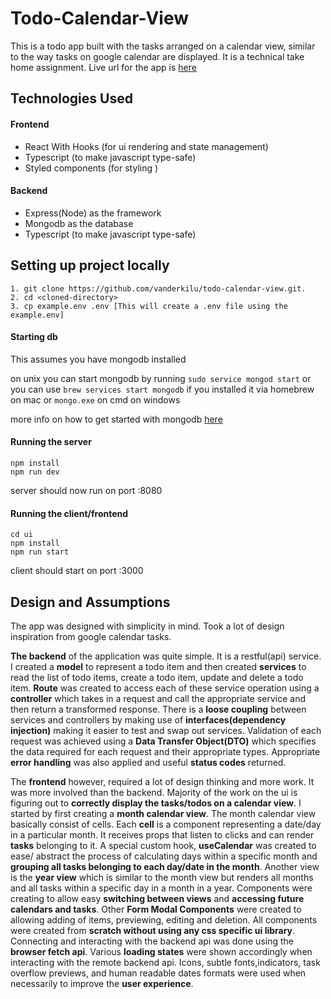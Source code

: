 # Todo-Calendar-View

This is a todo app built with the tasks arranged on a calendar view, similar to the way tasks on google calendar are displayed. It is a technical take home assignment.
Live url for the app is [here](https://todo-calendar-view.netlify.app/)

## Technologies Used

#### Frontend

- React With Hooks (for ui rendering and state management)
- Typescript (to make javascript type-safe)
- Styled components (for styling )

#### Backend

- Express(Node) as the framework
- Mongodb as the database
- Typescript (to make javascript type-safe)

## Setting up project locally

```
1. git clone https://github.com/vanderkilu/todo-calendar-view.git.
2. cd <cloned-directory>
3. cp example.env .env [This will create a .env file using the example.env]
```

#### Starting db

This assumes you have mongodb installed

on unix you can start mongodb by running `sudo service mongod start`
or you can use `brew services start mongodb` if you installed it via homebrew on mac
or `mongo.exe` on cmd on windows

more info on how to get started with mongodb [here](https://docs.mongodb.com/manual/installation/)

#### Running the server

```
npm install
npm run dev
```

server should now run on port :8080

#### Running the client/frontend

```
cd ui
npm install
npm run start
```

client should start on port :3000

## Design and Assumptions

The app was designed with simplicity in mind. Took a lot of design inspiration from google calendar tasks.

**The backend** of the application was quite simple.
It is a restful(api) service. I created a **model** to represent a todo item and then created **services** to read the list of todo items, create a todo item, update and delete a todo item. **Route** was created to access each of these service operation using a **controller** which takes in a request and call the appropriate service and then return a transformed response. There is a **loose coupling** between services and controllers by making use of **interfaces(dependency injection)** making it easier to test and swap out services. Validation of each request was achieved using a **Data Transfer Object(DTO)** which specifies the data required for each request and their appropriate types. Appropriate **error handling** was also applied and useful **status codes** returned.

The **frontend** however, required a lot of design thinking and more work. It was more involved than the backend. Majority of the work on the ui is figuring out to **correctly display the tasks/todos on a calendar view**. I started by first creating a **month calendar view**. The month calendar view basically consist of cells. Each **cell** is a component representing a date/day in a particular month. It receives props that listen to clicks and can render **tasks** belonging to it. A special custom hook, **useCalendar** was created to ease/ abstract the process of calculating days within a specific month and **grouping all tasks belonging to each day/date in the month**. Another view is the **year view** which is similar to the month view but renders all months and all tasks within a specific day in a month in a year. Components were creating to allow easy **switching between views** and **accessing future calendars and tasks**. Other **Form Modal Components** were created to allowing adding of items, previewing, editing and deletion. All components were created from **scratch without using any css specific ui library**. Connecting and interacting with the backend api was done using the **browser fetch api**. Various **loading states** were shown accordingly when interacting with the remote backend api. Icons, subtle fonts,indicators, task overflow previews, and human readable dates formats were used when necessarily to improve the **user experience**.
